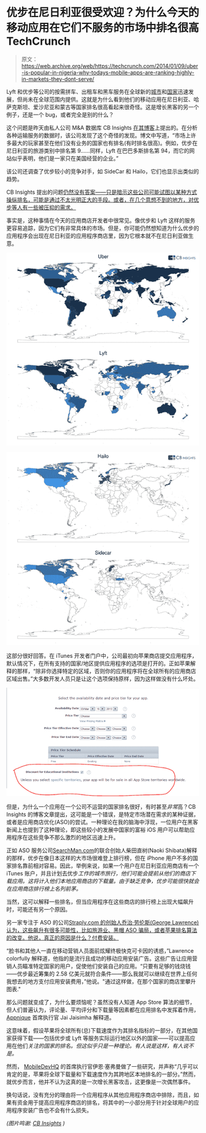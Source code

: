 # 优步在尼日利亚很受欢迎？为什么今天的移动应用在它们不服务的市场中排名很高 TechCrunch

> 原文：<https://web.archive.org/web/https://techcrunch.com/2014/01/09/uber-is-popular-in-nigeria-why-todays-mobile-apps-are-ranking-highly-in-markets-they-dont-serve/>

Lyft 和优步等公司的按需拼车、出租车和黑车服务在全球新的[城市](https://web.archive.org/web/20221209073509/http://www.lyft.me/cities)和[国家](https://web.archive.org/web/20221209073509/https://www.uber.com/cities)迅速发展，但尚未在全球范围内提供。这就是为什么看到他们的移动应用在尼日利亚、哈萨克斯坦、爱沙尼亚和蒙古等国家排名很高看起来很奇怪。这是增长黑客的另一个例子，还是一个 bug，或者完全是别的什么？

这个问题是昨天由私人公司 M&A 数据库 CB Insights [在其博客](https://web.archive.org/web/20221209073509/http://www.cbinsights.com/blog/trends/uber-app-store-rankings)上提出的。在分析各种运输服务的数据时，该公司发现了这个奇怪的发现。博文中写道，“市场上许多最大的玩家甚至在他们没有业务的国家也有排名(有时排名很高)。例如，优步在尼日利亚的旅游类别中排名第 9……同样，Lyft 在巴巴多斯排名第 94，而它的网站似乎表明，他们是一家只在美国经营的企业。”

该公司还调查了优步较小的竞争对手，如 SideCar 和 Hailo，它们也显示出类似的趋势。

CB Insights 提出的问题[仍然没有答案——只是暗示这些公司可能试图以某种方式操纵排名，可能是通过不太光明正大的手段。或者，在几个意想不到的地方，对优步等人有一些被压抑的需求。](https://web.archive.org/web/20221209073509/http://www.cbinsights.com/blog/trends/uber-app-store-rankings)

事实是，这种事情在今天的应用商店开发者中很常见。像优步和 Lyft 这样的服务更容易追踪，因为它们有非常具体的市场。但是，你可能仍然想知道为什么优步的应用程序会出现在尼日利亚的应用程序商店里，因为它根本就不在尼日利亚做生意。

![uberlyft-1024x1024](img/ea9f82d2742e48f0d5188ffb2d96d37d.png)

![hailosidecar-1024x1024](img/27ba62b33fe44c31f910b9540f294961.png)

这部分很好回答。在 iTunes 开发者门户中，公司最初向苹果商店提交应用程序，默认情况下，在所有支持的国家/地区提供应用程序的选项是打开的。正如苹果解释的那样，“除非你选择特定的区域，否则你的应用程序将在全球所有的应用商店区域出售。”大多数开发人员只是让这个选项保持原样，因为这样做没有什么坏处。

![appstore](img/3db0300ca4a80269140bd01ccf81a335.png)

但是，为什么一个应用在一个公司不运营的国家排名很好，有时甚至*非常*高？CB Insights 的博客文章提出，这可能是一个错误，是特定市场潜在需求的某种证据，或者是应用商店优化(ASO)的尝试。一种理论在我的脑海中浮现，一位用户在黑客新闻上也提到了这种理论，即这些较小的发展中国家的富裕 iOS 用户可以帮助应用程序在这些竞争不那么激烈的地区迅速上升。

正如 ASO 服务公司[SearchMan.com](https://web.archive.org/web/20221209073509/http://www.searchman.com/)的联合创始人柴田直树(Naoki Shibata)解释的那样，优步在像日本这样的大市场很难登上排行榜，但在 iPhone 用户不多的国家排名靠前相对容易。因此，举例来说，如果一个用户在尼日利亚应用商店有一个 iTunes 账户，并且计划去优步*工作的城市旅行，他们可能会提前从他们的商店下载应用。这将计入他们本地应用商店的下载量。由于缺乏竞争，优步可能很快就会在应用商店排行榜上名列前茅。*

当然，这可以解释一些排名，但当应用程序在这些商店的排行榜上出现大幅飙升时，可能还有另一个原因。

另一家专注于 ASO 的公司[Straply.com 的创始人乔治·劳伦斯(George Lawrence)认为，这些飙升有很多可能性，比如旅游业、黑帽 ASO 骗局，或者苹果排名算法的改变。他说，真正的原因是什么？付费安装。](https://web.archive.org/web/20221209073509/http://www.straply.com/)

“脸书和其他人一直在移动营销人员面前炫耀终极快克可卡因的诱惑，”Lawrence colorfully 解释道，他指的是流行且成功的移动应用安装广告。这些广告让应用营销人员瞄准特定国家的用户，促使他们安装自己的应用。“只要有足够的钱烧钱——优步最近筹集的 2.58 亿美元就符合条件——那么我就可以继续在世界上任何我想去的地方支付应用安装费用，”他说。"通过这样做，在那个国家的商店里攀升图表."

那么问题就变成了，为什么要烦恼呢？虽然没有人知道 App Store 算法的细节，但人们普遍认为，评论量、平均评分和下载量等因素都在应用排名中发挥着作用， [Appnique](https://web.archive.org/web/20221209073509/https://appnique.com/) 首席执行官 Jai Jaisimha 解释道。

这意味着，假设苹果将全球所有(总)下载速度作为其排名指标的一部分，在其他国家获得下载——包括优步或 Lyft 等服务实际运行地区以外的国家——可以提高应用在他们*关注的国家的排名。但这似乎只是一种理论。有人说是这样，有人说不是。*

然而， [MobileDevHQ](https://web.archive.org/web/20221209073509/http://www.mobiledevhq.com/) 的首席执行官伊恩·塞弗曼做了一些研究，并声称“几乎可以肯定的是，苹果将全球下载量和下载速度作为其跨地区本地排名的一部分。”然而，就优步而言，他并不认为这真的是一次增长黑客攻击，这更像是一次偶然事件。

换句话说，没有充分的理由将一个应用程序从其他应用程序商店中排除，而且，如果有资金用于提高应用程序商店的排名，将其中的一小部分用于针对全球用户的应用程序安装广告也不会有什么损失。

*(图片鸣谢: [CB Insights](https://web.archive.org/web/20221209073509/http://www.cbinsights.com/blog/trends/uber-app-store-rankings) )*